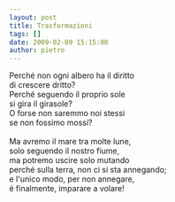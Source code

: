 ```yaml
---
layout: post
title: Trasformazioni
tags: []
date: 2009-02-09 15:15:00
author: pietro
---
```

Perché non ogni albero ha il diritto<br/>di crescere dritto?<br/>Perché seguendo il proprio sole<br/>si gira il girasole?<br/>O forse non saremmo noi stessi<br/>se non fossimo mossi?<br/><br/>Ma avremo il mare tra molte lune,<br/>solo seguendo il nostro fiume,<br/>ma potremo uscire solo mutando<br/>perché sulla terra, non ci si sta annegando;<br/>e l'unico modo, per non annegare,<br/>è finalmente, imparare a volare!
